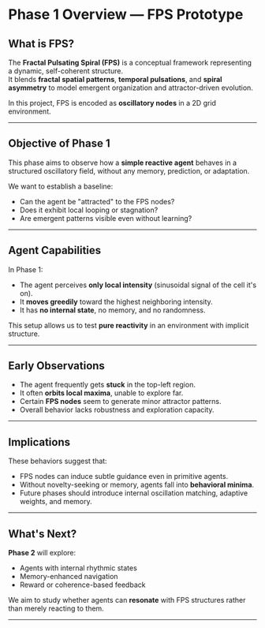 # Phase 1 Overview — FPS Prototype

## What is FPS?

The **Fractal Pulsating Spiral (FPS)** is a conceptual framework representing a dynamic, self-coherent structure.  
It blends **fractal spatial patterns**, **temporal pulsations**, and **spiral asymmetry** to model emergent organization and attractor-driven evolution.

In this project, FPS is encoded as **oscillatory nodes** in a 2D grid environment.

---

## Objective of Phase 1

This phase aims to observe how a **simple reactive agent** behaves in a structured oscillatory field, without any memory, prediction, or adaptation.

We want to establish a baseline:
- Can the agent be "attracted" to the FPS nodes?
- Does it exhibit local looping or stagnation?
- Are emergent patterns visible even without learning?

---

## Agent Capabilities

In Phase 1:
- The agent perceives **only local intensity** (sinusoidal signal of the cell it's on).
- It **moves greedily** toward the highest neighboring intensity.
- It has **no internal state**, no memory, and no randomness.

This setup allows us to test **pure reactivity** in an environment with implicit structure.

---

## Early Observations

- The agent frequently gets **stuck** in the top-left region.
- It often **orbits local maxima**, unable to explore far.
- Certain **FPS nodes** seem to generate minor attractor patterns.
- Overall behavior lacks robustness and exploration capacity.

---

## Implications

These behaviors suggest that:
- FPS nodes can induce subtle guidance even in primitive agents.
- Without novelty-seeking or memory, agents fall into **behavioral minima**.
- Future phases should introduce internal oscillation matching, adaptive weights, and memory.

---

## What's Next?

**Phase 2** will explore:
- Agents with internal rhythmic states
- Memory-enhanced navigation
- Reward or coherence-based feedback

We aim to study whether agents can **resonate** with FPS structures rather than merely reacting to them.

---